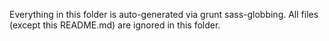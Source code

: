 Everything in this folder is auto-generated via grunt sass-globbing. All files (except this README.md) are ignored in this folder.
